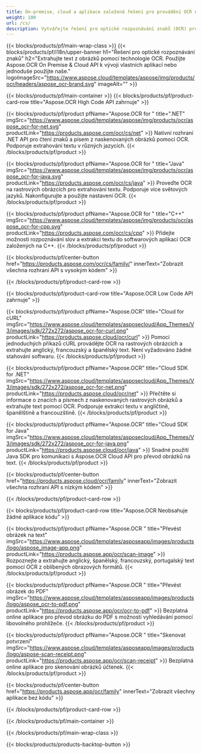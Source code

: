```yaml
---
title: On-premise, cloud a aplikace založená řešení pro provádění OCR na obrázcích 
weight: 100
url: /cs/
description: Vytvářejte řešení pro optické rozpoznávání znaků (OCR) prostřednictvím High Code API nebo cloudových SDK. Nebo použijte naše jednoduché multiplatformní aplikace pro extrakci textu.
---
```


{{< blocks/products/pf/main-wrap-class >}}
{{< blocks/products/pf/i18n/upper-banner h1="Řešení pro optické rozpoznávání znaků" h2="Extrahujte text z obrázků pomocí technologie OCR. Použijte Aspose.OCR On Premise & Cloud API k vývoji vlastních aplikací nebo jednoduše použijte naše." logoImageSrc="https://www.aspose.cloud/templates/aspose/img/products/ocr/headers/aspose_ocr-brand.svg" imageAlt="" >}}

{{< blocks/products/pf/main-container >}}
{{< blocks/products/pf/product-card-row title="Aspose.OCR High Code API zahrnuje" >}}

{{< blocks/products/pf/product pfName="Aspose.OCR for " title=".NET" imgSrc="https://www.aspose.cloud/templates/aspose/img/products/ocr/aspose_ocr-for-net.svg" productLink="https://products.aspose.com/ocr/cs/net" >}}
Nativní rozhraní .NET API pro čtení znaků a písem z naskenovaných obrázků pomocí OCR. Podporuje extrahování textu v různých jazycích.
{{< /blocks/products/pf/product >}}

{{< blocks/products/pf/product pfName="Aspose.OCR for " title="Java" imgSrc="https://www.aspose.cloud/templates/aspose/img/products/ocr/aspose_ocr-for-java.svg" productLink="https://products.aspose.com/ocr/cs/java" >}}
Proveďte OCR na rastrových obrázcích pro extrahování textu. Podporuje více světových jazyků. Nakonfigurujte a použijte nastavení OCR.
{{< /blocks/products/pf/product >}}

{{< blocks/products/pf/product pfName="Aspose.OCR for " title="C++" imgSrc="https://www.aspose.cloud/templates/aspose/img/products/ocr/aspose_ocr-for-cpp.svg" productLink="https://products.aspose.com/ocr/cs/cpp" >}}
Přidejte možnosti rozpoznávání slov a extrakci textu do softwarových aplikací OCR založených na C++.
{{< /blocks/products/pf/product >}}

{{< blocks/products/pf/center-button href="https://products.aspose.com/ocr/cs/family/" innerText="Zobrazit všechna rozhraní API s vysokým kódem" >}}

{{< /blocks/products/pf/product-card-row >}}

{{< blocks/products/pf/product-card-row title="Aspose.OCR Low Code API zahrnuje" >}}

{{< blocks/products/pf/product pfName="Aspose.OCR" title="Cloud for cURL" imgSrc="https://www.aspose.cloud/templates/asposecloud/App_Themes/V3/images/sdk/272x272/aspose_ocr-for-curl.png" productLink="https://products.aspose.cloud/ocr/curl" >}}
Pomocí jednoduchých příkazů cURL provádějte OCR na rastrových obrázcích a extrahujte anglický, francouzský a španělský text. Není vyžadováno žádné stahování softwaru.
{{< /blocks/products/pf/product >}}

{{< blocks/products/pf/product pfName="Aspose.OCR" title="Cloud SDK for .NET" imgSrc="https://www.aspose.cloud/templates/asposecloud/App_Themes/V3/images/sdk/272x272/aspose_ocr-for-net.png" productLink="https://products.aspose.cloud/ocr/net" >}}
Přečtěte si informace o znacích a písmech z naskenovaných rastrových obrázků a extrahujte text pomocí OCR. Podporuje extrakci textu v angličtině, španělštině a francouzštině.
{{< /blocks/products/pf/product >}}

{{< blocks/products/pf/product pfName="Aspose.OCR" title="Cloud SDK for Java" imgSrc="https://www.aspose.cloud/templates/asposecloud/App_Themes/V3/images/sdk/272x272/aspose_ocr-for-java.png" productLink="https://products.aspose.cloud/ocr/java" >}}
Snadné použití Java SDK pro komunikaci s Aspose.OCR Cloud API pro převod obrázků na text.
{{< /blocks/products/pf/product >}}

{{< blocks/products/pf/center-button href="https://products.aspose.cloud/ocr/family" innerText="Zobrazit všechna rozhraní API s nízkým kódem" >}}

{{< /blocks/products/pf/product-card-row >}}

{{< blocks/products/pf/product-card-row title="Aspose.OCR Neobsahuje žádné aplikace kódu" >}}

{{< blocks/products/pf/product pfName="Aspose.OCR " title="Převést obrázek na text" imgSrc="https://www.aspose.cloud/templates/asposeapp/images/products/logo/aspose_image-app.png" productLink="https://products.aspose.app/ocr/scan-image" >}}
Rozpoznejte a extrahujte anglický, španělský, francouzský, portugalský text pomocí OCR z oblíbených obrazových formátů.
{{< /blocks/products/pf/product >}}

{{< blocks/products/pf/product pfName="Aspose.OCR " title="Převést obrázek do PDF" imgSrc="https://www.aspose.cloud/templates/asposeapp/images/products/logo/aspose_ocr-to-pdf.png" productLink="https://products.aspose.app/ocr/ocr-to-pdf" >}}
Bezplatná online aplikace pro převod obrázku do PDF s možností vyhledávání pomocí libovolného prohlížeče.
{{< /blocks/products/pf/product >}}

{{< blocks/products/pf/product pfName="Aspose.OCR " title="Skenovat potvrzení" imgSrc="https://www.aspose.cloud/templates/asposeapp/images/products/logo/aspose-scan-receipt.png" productLink="https://products.aspose.app/ocr/scan-receipt" >}}
Bezplatná online aplikace pro skenování obrázků účtenek.
{{< /blocks/products/pf/product >}}

{{< blocks/products/pf/center-button href="https://products.aspose.app/ocr/family" innerText="Zobrazit všechny aplikace bez kódu" >}}

{{< /blocks/products/pf/product-card-row >}}

{{< /blocks/products/pf/main-container >}}


{{< /blocks/products/pf/main-wrap-class >}}

{{< blocks/products/products-backtop-button >}}